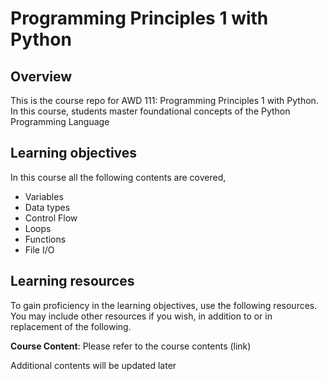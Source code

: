 # Programming Principles 1 with Python

## Overview

This is the course repo for AWD 111: Programming Principles 1 with Python. In this course, students master foundational concepts of the Python Programming Language

## Learning objectives
In this course all the following contents are covered,
+ Variables
+ Data types
+ Control Flow
+ Loops
+ Functions
+ File I/O

## Learning resources 

To gain proficiency in the learning objectives, use the following resources. You may include other resources if you wish, in addition to or in replacement of the following. 

__Course Content__: Please refer to the course contents (link)

Additional contents will be updated later 
